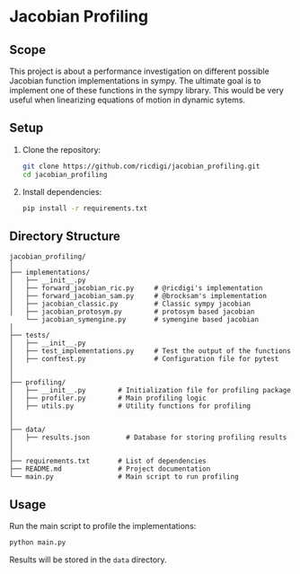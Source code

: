
# Jacobian Profiling

## Scope
This project is about a performance investigation on different possible Jacobian function implementations  in sympy. The ultimate goal is to implement one of these functions in the sympy library. This would be very useful when linearizing equations of motion in dynamic sytems.

## Setup

1. Clone the repository:
    ```sh
    git clone https://github.com/ricdigi/jacobian_profiling.git
    cd jacobian_profiling
    ```

2. Install dependencies:
    ```sh
    pip install -r requirements.txt
    ```
   
## Directory Structure

``` 
jacobian_profiling/
│
├── implementations/
│   ├── __init__.py
│   ├── forward_jacobian_ric.py     # @ricdigi's implementation
│   ├── forward_jacobian_sam.py     # @brocksam's implementation
│   ├── jacobian_classic.py         # Classic sympy jacobian
│   ├── jacobian_protosym.py        # protosym based jacobian
    └── jacobian_symengine.py       # symengine based jacobian   
│
├── tests/
│   ├── __init__.py                 
│   ├── test_implementations.py     # Test the output of the functions
│   ├── conftest.py                 # Configuration file for pytest
│ 
│   
├── profiling/
│   ├── __init__.py        # Initialization file for profiling package
│   ├── profiler.py        # Main profiling logic
│   ├── utils.py           # Utility functions for profiling
│   
│
├── data/
│   ├── results.json         # Database for storing profiling results
│   
│
├── requirements.txt       # List of dependencies
├── README.md              # Project documentation
└── main.py                # Main script to run profiling
```


## Usage

Run the main script to profile the implementations:
```sh
python main.py
```

Results will be stored in the `data` directory.
